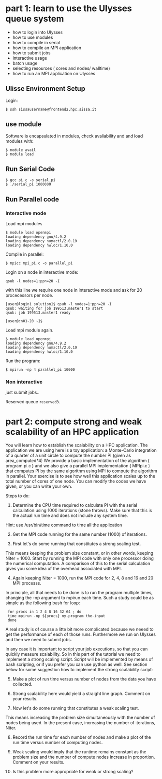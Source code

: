 # part 1: learn to use the Ulysses queue system 

- how to login into Ulysses 
- how to use modules 
- how to compile in serial
- how to compile an MPI application 
- how to submit jobs 
 - interactive usage 
 - batch usage
 - selecting resources ( cores and nodes/ walltime)
- how to run an MPI application on Ulysses


## Ulisse Environment Setup
Login:
```
$ ssh sissausername@frontend2.hpc.sissa.it
```
## use module 
Software is encapsulated in modules, check avaliability and and load modules with:
```
$ module avail
$ module load
```
## Run Serial Code
```
$ gcc pi.c -o serial_pi
$ ./serial_pi 1000000
```
## Run Parallel code

### Interactive mode
Load mpi modules
```
$ module load openmpi
loading dependency gnu/4.9.2
loading dependency numactl/2.0.10
loading dependency hwloc/1.10.0
```
Compile in parallel:
```
$ mpicc mpi_pi.c -o parallel_pi
```
Login on a node in interactive mode:
```
qsub -l nodes=1:ppn=20 -I
```
with this line we require one node in interactive mode and ask for 20 procecessors per node.
```
[user@login1 solution]$ qsub -l nodes=1:ppn=20 -I
qsub: waiting for job 199513.master1 to start
qsub: job 199513.master1 ready

[user@cn01-20 ~]$
```
Load mpi module again.
```
$ module load openmpi
loading dependency gnu/4.9.2
loading dependency numactl/2.0.10
loading dependency hwloc/1.10.0
```
Run the program:
```
$ mpirun -np 4 parallel_pi 10000
```


### Non interactive

just submit jobs..

Reserved queue `reserved3`.

 
 
  
# part 2: compute strong and weak scalability of an HPC application

You will learn how to establish the scalability on a HPC application. The application we are using here is a toy  application:
a Monte-Carlo integration of a quarter of a unit circle  to compute the number PI (given as area_computed*4) 
We provide a basic implementation of the algorithm ( program pi.c ) and we also give a parallel MPI implementation ( MPIpi.c ) that computes PI by the same algorithm  using MPI to compute the algorithm in parallel. 
Your exercise is to see how well this application scales up to the total number of cores of one node. 
You can modify the codes we have given, or you can write your own.

Steps to do: 

 1. Determine the CPU time required to calculate PI with the serial calculation using 1000 iterations (stone throws). Make sure that this is the actual run time and does not include any
system time.

 Hint: use /usr/bin/time command to time all the application  
 
 2. Get the MPI code running for the same number (1000) of iterations.

 3. First let's do some running that constitutes a strong scaling test. 
 
This means keeping the problem size constant, or in other words, keeping Niter = 1000.
Start by running the MPI code with only one processor doing the numerical computation. A comparison of this to the serial calculation gives you some idea of the overhead associated with MPI.

 4. Again keeping Niter = 1000, run the MPI code for 2, 4, 8 and 16 and 20 MPI processs. 

In principle, all that needs to be done is to run the program multiple times, changing the -np argument to mpirun each time. Such a study could be as simple as the following bash for loop:
```
 for procs in 1 2 4 8 16 32 64 ; do
 time mpirun -np ${procs} my-program the-input
 done
```
A real study is of course a litte bit more complicated because we neeed to get the performance of each of those runs. 
Furthermore we run on Ulysses and then we need to submit jobs.

In any case it is important to script your job executions, so that you can quickly measure scalability. So in this part of the tutorial we need to implement a strong scaling script.
Script will be implemented by means of bash scripting, or if you prefer you can use python as well.
See section below for some suggestion how to implement the strong scalability script: 


 5. Make a plot of run time versus number of nodes from the data you have collected.


 6. Strong scalability here would yield a straight line graph. Comment on your results.


 7. Now let's do some running that constitutes a weak scaling test. 
 
This means increasing the problem size simultaneously with the number of nodes being used. In the present case,
increasing the number of iterations, Niter.

 8. Record the run time for each number of nodes and make a plot of the run time versus number of computing nodes.

 9. Weak scaling would imply that the runtime remains constant as the problem size and the
number of compute nodes increase in proportion. Comment on your results.

 10. Is this problem more appropriate for weak or strong scaling?
